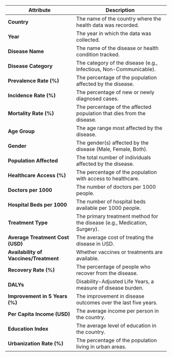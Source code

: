 | **Attribute**                   | **Description**                                                                                   |
|----------------------------------|---------------------------------------------------------------------------------------------------|
| **Country**                      | The name of the country where the health data was recorded.                                       |
| **Year**                         | The year in which the data was collected.                                                        |
| **Disease Name**                 | The name of the disease or health condition tracked.                                             |
| **Disease Category**             | The category of the disease (e.g., Infectious, Non-Communicable).                                |
| **Prevalence Rate (%)**          | The percentage of the population affected by the disease.                                        |
| **Incidence Rate (%)**           | The percentage of new or newly diagnosed cases.                                                  |
| **Mortality Rate (%)**           | The percentage of the affected population that dies from the disease.                            |
| **Age Group**                    | The age range most affected by the disease.                                                      |
| **Gender**                       | The gender(s) affected by the disease (Male, Female, Both).                                      |
| **Population Affected**          | The total number of individuals affected by the disease.                                         |
| **Healthcare Access (%)**        | The percentage of the population with access to healthcare.                                      |
| **Doctors per 1000**             | The number of doctors per 1000 people.                                                          |
| **Hospital Beds per 1000**       | The number of hospital beds available per 1000 people.                                          |
| **Treatment Type**               | The primary treatment method for the disease (e.g., Medication, Surgery).                       |
| **Average Treatment Cost (USD)** | The average cost of treating the disease in USD.                                                |
| **Availability of Vaccines/Treatment** | Whether vaccines or treatments are available.                                                   |
| **Recovery Rate (%)**            | The percentage of people who recover from the disease.                                           |
| **DALYs**                        | Disability-Adjusted Life Years, a measure of disease burden.                                     |
| **Improvement in 5 Years (%)**   | The improvement in disease outcomes over the last five years.                                    |
| **Per Capita Income (USD)**      | The average income per person in the country.                                                   |
| **Education Index**              | The average level of education in the country.                                                  |
| **Urbanization Rate (%)**        | The percentage of the population living in urban areas.                                          |

